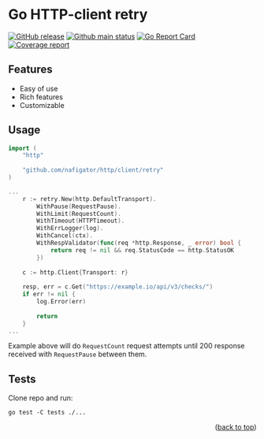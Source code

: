 <a id="readme-top"></a>
# Go HTTP-client retry

[![GitHub release][Release img]][Release src] [![Github main status][Github main status badge]][Github main status src] [![Go Report Card][Go Report Card badge]][Go Report Card src] [![Coverage report][Codecov report badge]][Codecov report src]

## Features
* Easy of use
* Rich features
* Customizable

## Usage

```go
import (
	"http"
	
    "github.com/nafigator/http/client/retry"
)

...
    r := retry.New(http.DefaultTransport).
        WithPause(RequestPause).
        WithLimit(RequestCount).
        WithTimeout(HTTPTimeout).
        WithErrLogger(log).
        WithCancel(ctx).
        WithRespValidator(func(req *http.Response, _ error) bool {
            return req != nil && req.StatusCode == http.StatusOK
        })
    
    c := http.Client{Transport: r}
    
    resp, err = c.Get("https://example.io/api/v3/checks/")
    if err != nil {
        log.Error(err)
    
        return
    }
...
```
Example above will do `RequestCount` request attempts until 200 response received with `RequestPause` between them.

## Tests
Clone repo and run:
```shell
go test -C tests ./...
```
<p align="right">(<a href="#readme-top">back to top</a>)</p>

[Release img]: https://img.shields.io/github/v/tag/nafigator/http?logo=github&labelColor=333&color=teal&filter=client/retry*
[Release src]: https://github.com/nafigator/http/tree/main/client/retry
[Github main status src]: https://github.com/nafigator/http/tree/main/client/retry
[Github main status badge]: https://github.com/nafigator/http/actions/workflows/go.yml/badge.svg?branch=main
[Go Report Card src]: https://goreportcard.com/report/github.com/nafigator/http/client/retry
[Go Report Card badge]: https://goreportcard.com/badge/github.com/nafigator/http/client/retry
[Codecov report src]: https://app.codecov.io/gh/nafigator/http/tree/main
[Codecov report badge]: https://codecov.io/gh/nafigator/http/branch/main/graph/badge.svg
